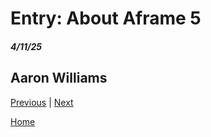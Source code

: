 # Entry: About Aframe 5
##### 4/11/25
## Aaron Williams


[Previous](entry05.md) | [Next](entry07.md)

[Home](../README.md)
